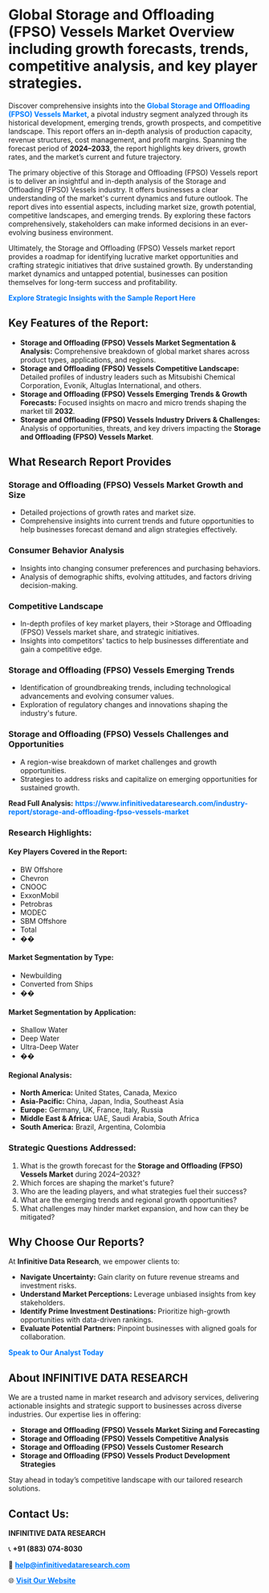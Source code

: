 <h1>Global Storage and Offloading (FPSO) Vessels Market Overview including growth forecasts, trends, competitive analysis, and key player strategies.</h1>
<p>
Discover comprehensive insights into the 
<a href="https://www.infinitivedataresearch.com/industry-report/storage-and-offloading-fpso-vessels-market" rel="dofollow" style="color: #007BFF; text-decoration: none;"><strong>Global Storage and Offloading (FPSO) Vessels Market</strong></a>, a pivotal industry segment analyzed through its historical development, emerging trends, growth prospects, and competitive landscape. This report offers an in-depth analysis of production capacity, revenue structures, cost management, and profit margins. Spanning the forecast period of <strong>2024–2033</strong>, the report highlights key drivers, growth rates, and the market’s current and future trajectory.
</p>
<p>
The primary objective of this Storage and Offloading (FPSO) Vessels report is to deliver an insightful and in-depth analysis of the Storage and Offloading (FPSO) Vessels industry. It offers businesses a clear understanding of the market's current dynamics and future outlook. The report dives into essential aspects, including market size, growth potential, competitive landscapes, and emerging trends. By exploring these factors comprehensively, stakeholders can make informed decisions in an ever-evolving business environment.
</p>
<p>
Ultimately, the Storage and Offloading (FPSO) Vessels market report provides a roadmap for identifying lucrative market opportunities and crafting strategic initiatives that drive sustained growth. By understanding market dynamics and untapped potential, businesses can position themselves for long-term success and profitability.
</p>
<p>
<a href="https://www.infinitivedataresearch.com/request-sample/reportId=108373" style="color: #007BFF; text-decoration: none;"><strong>Explore Strategic Insights with the Sample Report Here</strong></a>
</p>

<h2>Key Features of the Report:</h2>
<ul>
<li><strong>Storage and Offloading (FPSO) Vessels Market Segmentation & Analysis:</strong> Comprehensive breakdown of global market shares across product types, applications, and regions.</li>
<li><strong>Storage and Offloading (FPSO) Vessels Competitive Landscape:</strong> Detailed profiles of industry leaders such as Mitsubishi Chemical Corporation, Evonik, Altuglas International, and others.</li>
<li><strong>Storage and Offloading (FPSO) Vessels Emerging Trends & Growth Forecasts:</strong> Focused insights on macro and micro trends shaping the market till <strong>2032</strong>.</li>
<li><strong>Storage and Offloading (FPSO) Vessels Industry Drivers & Challenges:</strong> Analysis of opportunities, threats, and key drivers impacting the <strong>Storage and Offloading (FPSO) Vessels Market</strong>.</li>
</ul>

<h2>What Research Report Provides</h2>
<h3>Storage and Offloading (FPSO) Vessels Market Growth and Size</h3>
<ul>
<li>Detailed projections of growth rates and market size.</li>
<li>Comprehensive insights into current trends and future opportunities to help businesses forecast demand and align strategies effectively.</li>
</ul>

<h3>Consumer Behavior Analysis</h3>
<ul>
<li>Insights into changing consumer preferences and purchasing behaviors.</li>
<li>Analysis of demographic shifts, evolving attitudes, and factors driving decision-making.</li>
</ul>

<h3>Competitive Landscape</h3>
<ul>
<li>In-depth profiles of key market players, their >Storage and Offloading (FPSO) Vessels market share, and strategic initiatives.</li>
<li>Insights into competitors' tactics to help businesses differentiate and gain a competitive edge.</li>
</ul>

<h3>Storage and Offloading (FPSO) Vessels Emerging Trends</h3>
<ul>
<li>Identification of groundbreaking trends, including technological advancements and evolving consumer values.</li>
<li>Exploration of regulatory changes and innovations shaping the industry's future.</li>
</ul>

<h3>Storage and Offloading (FPSO) Vessels Challenges and Opportunities</h3>
<ul>
<li>A region-wise breakdown of market challenges and growth opportunities.</li>
<li>Strategies to address risks and capitalize on emerging opportunities for sustained growth.</li>
</ul>
<p><strong>Read Full Analysis:</strong> <a href="https://www.infinitivedataresearch.com/industry-report/storage-and-offloading-fpso-vessels-market" rel="dofollow" style="color: #007BFF; text-decoration: none;"><strong>https://www.infinitivedataresearch.com/industry-report/storage-and-offloading-fpso-vessels-market</strong></a></p>
<h3>Research Highlights:</h3>
<h4>Key Players Covered in the Report:</h4>
<ul><li>BW Offshore</li><li>Chevron</li><li>CNOOC</li><li>ExxonMobil</li><li>Petrobras</li><li>MODEC</li><li>SBM Offshore</li><li>Total</li><li>��</li></ul>
<h4>Market Segmentation by Type:</h4>
<ul><li>Newbuilding</li><li>Converted from Ships</li><li>��</li></ul>
<h4>Market Segmentation by Application:</h4>
<ul><li>Shallow Water</li><li>Deep Water</li><li>Ultra-Deep Water</li><li>��</li></ul>

<h4>Regional Analysis:</h4>
<ul>
<li><strong>North America:</strong> United States, Canada, Mexico</li>
<li><strong>Asia-Pacific:</strong> China, Japan, India, Southeast Asia</li>
<li><strong>Europe:</strong> Germany, UK, France, Italy, Russia</li>
<li><strong>Middle East & Africa:</strong> UAE, Saudi Arabia, South Africa</li>
<li><strong>South America:</strong> Brazil, Argentina, Colombia</li>
</ul>

<h3>Strategic Questions Addressed:</h3>
<ol>
<li>What is the growth forecast for the <strong>Storage and Offloading (FPSO) Vessels Market</strong> during 2024–2032?</li>
<li>Which forces are shaping the market's future?</li>
<li>Who are the leading players, and what strategies fuel their success?</li>
<li>What are the emerging trends and regional growth opportunities?</li>
<li>What challenges may hinder market expansion, and how can they be mitigated?</li>
</ol>

<h2>Why Choose Our Reports?</h2>
<p>At <strong>Infinitive Data Research</strong>, we empower clients to:</p>
<ul>
<li><strong>Navigate Uncertainty:</strong> Gain clarity on future revenue streams and investment risks.</li>
<li><strong>Understand Market Perceptions:</strong> Leverage unbiased insights from key stakeholders.</li>
<li><strong>Identify Prime Investment Destinations:</strong> Prioritize high-growth opportunities with data-driven rankings.</li>
<li><strong>Evaluate Potential Partners:</strong> Pinpoint businesses with aligned goals for collaboration.</li>
</ul>
<p><a href="https://www.infinitivedataresearch.com/industry-report/storage-and-offloading-fpso-vessels-market" rel="dofollow" style="color: #007BFF; text-decoration: none;"><strong>Speak to Our Analyst Today</strong></a></p>

<h2>About INFINITIVE DATA RESEARCH</h2>
<p>We are a trusted name in market research and advisory services, delivering actionable insights and strategic support to businesses across diverse industries. Our expertise lies in offering:</p>
<ul>
<li><strong>Storage and Offloading (FPSO) Vessels Market Sizing and Forecasting</strong></li>
<li><strong>Storage and Offloading (FPSO) Vessels Competitive Analysis</strong></li>
<li><strong>Storage and Offloading (FPSO) Vessels Customer Research</strong></li>
<li><strong>Storage and Offloading (FPSO) Vessels Product Development Strategies</strong></li>
</ul>
<p>Stay ahead in today’s competitive landscape with our tailored research solutions.</p>

<h2>Contact Us:</h2>
<p><strong>INFINITIVE DATA RESEARCH</strong></p>
<p>📞 <strong>+91 (883) 074-8030</strong></p>
<p>📧 <strong><a href="mailto:help@infinitivedataresearch.com" style="color: #007BFF;">help@infinitivedataresearch.com</a></strong></p>
<p>🌐 <strong><a href="https://www.infinitivedataresearch.com" rel="dofollow" style="color: #007BFF;">Visit Our Website</a></strong></p>